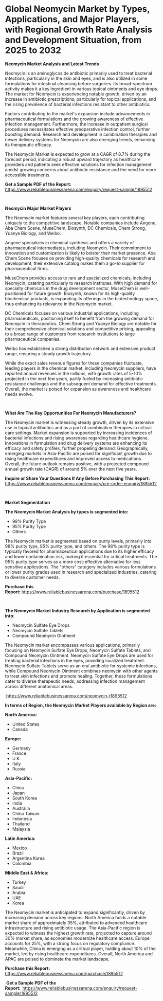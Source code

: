 <p><h1>Global Neomycin Market by Types, Applications, and Major Players, with Regional Growth Rate Analysis and Development Situation, from 2025 to 2032</h1></p><p><strong>Neomycin Market Analysis and Latest Trends</strong></p>
<p><p>Neomycin is an aminoglycoside antibiotic primarily used to treat bacterial infections, particularly in the skin and eyes, and is also utilized in some formulations for intestinal cleansing before surgeries. Its broad-spectrum activity makes it a key ingredient in various topical ointments and eye drops. The market for Neomycin is experiencing notable growth, driven by an increase in antibiotic prescriptions, particularly for topical applications, and the rising prevalence of bacterial infections resistant to other antibiotics.</p><p>Factors contributing to the market's expansion include advancements in pharmaceutical formulations and the growing awareness of effective infection management. Furthermore, the increase in outpatient surgical procedures necessitates effective preoperative infection control, further boosting demand. Research and development in combination therapies and newer delivery systems for Neomycin are also emerging trends, enhancing its therapeutic efficacy.</p><p>The Neomycin Market is expected to grow at a CAGR of 8.7% during the forecast period, indicating a robust upward trajectory as healthcare providers and patients seek effective solutions for infection management amidst growing concerns about antibiotic resistance and the need for more accessible treatments.</p></p>
<p><strong>Get a Sample PDF of the Report:&nbsp;</strong> <a href="https://www.reliablebusinessarena.com/enquiry/request-sample/1895512?utm_campaign=2563&utm_medium=2&utm_source=Github&utm_content=ia&utm_term=19042025&utm_id=neomycin">https://www.reliablebusinessarena.com/enquiry/request-sample/1895512</a></p>
<p>&nbsp;</p>
<p><strong>Neomycin Major Market Players</strong></p>
<p><p>The Neomycin market features several key players, each contributing uniquely to the competitive landscape. Notable companies include Angene, Aba Chem Scene, MuseChem, Biosynth, DC Chemicals, Chem Strong, Yuanye Biology, and Weibo.</p><p>Angene specializes in chemical synthesis and offers a variety of pharmaceutical intermediates, including Neomycin. Their commitment to innovation and customization is likely to bolster their market presence. Aba Chem Scene focuses on providing high-quality chemicals for research and development; their extensive catalog makes them a go-to supplier for pharmaceutical firms.</p><p>MuseChem provides access to rare and specialized chemicals, including Neomycin, catering particularly to research institutes. With high demand for specialty chemicals in the drug development sector, MuseChem is well-positioned for future growth. Biosynth, known for its high-quality biochemical products, is expanding its offerings in the biotechnology space, thus enhancing its relevance in the Neomycin market.</p><p>DC Chemicals focuses on various industrial applications, including pharmaceuticals, positioning itself to benefit from the growing demand for Neomycin in therapeutics. Chem Strong and Yuanye Biology are notable for their comprehensive chemical solutions and competitive pricing, appealing to a broad range of customers from research institutions to large pharmaceutical companies.</p><p>Weibo has established a strong distribution network and extensive product range, ensuring a steady growth trajectory. </p><p>While the exact sales revenue figures for these companies fluctuate, leading players in the chemical market, including Neomycin suppliers, have reported annual revenues in the millions, with growth rates of 5-10% projected in the next few years, partly fueled by increasing antibiotic resistance challenges and the subsequent demand for effective treatments. Overall, the market is poised for expansion as awareness and healthcare needs evolve.</p></p>
<p>&nbsp;</p>
<p><strong>What Are The Key Opportunities For Neomycin Manufacturers?</strong></p>
<p><p>The Neomycin market is witnessing steady growth, driven by its extensive use in topical antibiotics and as a part of combination therapies in critical care settings. Market expansion is supported by increasing incidences of bacterial infections and rising awareness regarding healthcare hygiene. Innovations in formulation and drug delivery systems are enhancing its efficacy and safety profiles, further propelling demand. Geographically, emerging markets in Asia-Pacific are poised for significant growth due to rising healthcare expenditures and improved access to medications. Overall, the future outlook remains positive, with a projected compound annual growth rate (CAGR) of around 5% over the next five years.</p></p>
<p><strong>Inquire or Share Your Questions If Any Before Purchasing This Report:</strong> <a href="https://www.reliablebusinessarena.com/enquiry/pre-order-enquiry/1895512?utm_campaign=2563&utm_medium=2&utm_source=Github&utm_content=ia&utm_term=19042025&utm_id=neomycin">https://www.reliablebusinessarena.com/enquiry/pre-order-enquiry/1895512</a></p>
<p>&nbsp;</p>
<p><strong>Market Segmentation</strong></p>
<p><strong>The Neomycin Market Analysis by types is segmented into:</strong></p>
<p><ul><li>98% Purity Type</li><li>95% Purity Type</li><li>Others</li></ul></p>
<p><p>The Neomycin market is segmented based on purity levels, primarily into 98% purity type, 95% purity type, and others. The 98% purity type is typically favored for pharmaceutical applications due to its higher efficacy and lower contamination risk, making it essential for critical treatments. The 95% purity type serves as a more cost-effective alternative for less sensitive applications. The "others" category includes various formulations or lower purity grades used in research and specialized industries, catering to diverse customer needs.</p></p>
<p><strong>Purchase this Report:&nbsp;</strong><a href="https://www.reliablebusinessarena.com/purchase/1895512?utm_campaign=2563&utm_medium=2&utm_source=Github&utm_content=ia&utm_term=19042025&utm_id=neomycin">https://www.reliablebusinessarena.com/purchase/1895512</a></p>
<p>&nbsp;</p>
<p><strong>The Neomycin Market Industry Research by Application is segmented into:</strong></p>
<p><ul><li>Neomycin Sulfate Eye Drops</li><li>Neomycin Sulfate Tablets</li><li>Compound Neomycin Ointment</li></ul></p>
<p><p>The Neomycin market encompasses various applications, primarily focusing on Neomycin Sulfate Eye Drops, Neomycin Sulfate Tablets, and Compound Neomycin Ointment. Neomycin Sulfate Eye Drops are used for treating bacterial infections in the eyes, providing localized treatment. Neomycin Sulfate Tablets serve as an oral antibiotic for systemic infections, while Compound Neomycin Ointment combines neomycin with other agents to treat skin infections and promote healing. Together, these formulations cater to diverse therapeutic needs, addressing infection management across different anatomical areas.</p></p>
<p><a href="https://www.reliablebusinessarena.com/neomycin-r1895512?utm_campaign=2563&utm_medium=2&utm_source=Github&utm_content=ia&utm_term=19042025&utm_id=neomycin">&nbsp;https://www.reliablebusinessarena.com/neomycin-r1895512</a></p>
<p><strong>In terms of Region, the Neomycin Market Players available by Region are:</strong></p>
<p>
    <p> <strong> North America: </strong>
        <ul>
            <li>United States</li>
            <li>Canada</li>
        </ul>
        </p> 
    <p> <strong> Europe: </strong>
        <ul>
            <li>Germany</li>
            <li>France</li>
            <li>U.K.</li>
            <li>Italy</li>
            <li>Russia</li>
        </ul>
        </p> 
    <p> <strong> Asia-Pacific: </strong>
        <ul>
            <li>China</li>
            <li>Japan</li>
            <li>South Korea</li>
            <li>India</li>
            <li>Australia</li>
            <li>China Taiwan</li>
            <li>Indonesia</li>
            <li>Thailand</li>
            <li>Malaysia</li>
        </ul>
        </p> 
    <p> <strong> Latin America: </strong>
        <ul>
            <li>Mexico</li>
            <li>Brazil</li>
            <li>Argentina Korea</li>
            <li>Colombia</li>
        </ul>
        </p> 
    <p> <strong> Middle East & Africa: </strong>
        <ul>
            <li>Turkey</li>
            <li>Saudi</li>
            <li>Arabia</li>
            <li>UAE</li>
            <li>Korea</li>
        </ul>
    </p>
    </p>
<p><p>The Neomycin market is anticipated to expand significantly, driven by increasing demand across key regions. North America holds a notable market share of approximately 35%, attributed to advanced healthcare infrastructure and rising antibiotic usage. The Asia-Pacific region is expected to witness the highest growth rate, projected to capture around 30% market share, as economies modernize healthcare access. Europe accounts for 25%, with a strong focus on regulatory compliance. Meanwhile, China is emerging as a critical player, holding about 10% of the market, led by rising healthcare expenditures. Overall, North America and APAC are poised to dominate the market landscape.</p></p>
<p><strong>Purchase this Report: </strong><a href="https://www.reliablebusinessarena.com/purchase/1895512?utm_campaign=2563&utm_medium=2&utm_source=Github&utm_content=ia&utm_term=19042025&utm_id=neomycin">https://www.reliablebusinessarena.com/purchase/1895512</a></p>
<p>&nbsp;<strong>Get a Sample PDF of the Report:&nbsp;&nbsp;</strong><a href="https://www.reliablebusinessarena.com/enquiry/request-sample/1895512?utm_campaign=2563&utm_medium=2&utm_source=Github&utm_content=ia&utm_term=19042025&utm_id=neomycin">https://www.reliablebusinessarena.com/enquiry/request-sample/1895512</a></p>
<p><strong></strong></p>
<p><p></p><p></p><p></p></p>